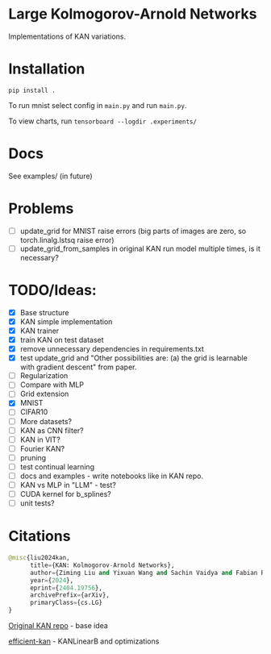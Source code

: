 # Large Kolmogorov-Arnold Networks
Implementations of KAN variations.

# Installation

```
pip install .
```

To run mnist select config in `main.py` and run `main.py`.

To view charts, run `tensorboard --logdir .experiments/`

# Docs

See examples/ (in future)

# Problems
- [ ] update_grid for MNIST raise errors (big parts of images are zero, so torch.linalg.lstsq raise error)
- [ ] update_grid_from_samples in original KAN run model multiple times, is it necessary? 

# TODO/Ideas:
- [x] Base structure
- [x] KAN simple implementation
- [x] KAN trainer
- [x] train KAN on test dataset
- [x] remove unnecessary dependencies in requirements.txt
- [x] test update_grid and "Other possibilities are: (a) the grid is learnable with gradient descent" from paper. 
- [ ] Regularization
- [ ] Compare with MLP
- [ ] Grid extension
- [x] MNIST
- [ ] CIFAR10
- [ ] More datasets?
- [ ] KAN as CNN filter?
- [ ] KAN in VIT?
- [ ] Fourier KAN?
- [ ] pruning
- [ ] test continual learning
- [ ] docs and examples - write notebooks like in KAN repo.
- [ ] KAN vs MLP in "LLM" - test?
- [ ] CUDA kernel for b_splines?
- [ ] unit tests?

# Citations
```python
@misc{liu2024kan,
      title={KAN: Kolmogorov-Arnold Networks}, 
      author={Ziming Liu and Yixuan Wang and Sachin Vaidya and Fabian Ruehle and James Halverson and Marin Soljačić and Thomas Y. Hou and Max Tegmark},
      year={2024},
      eprint={2404.19756},
      archivePrefix={arXiv},
      primaryClass={cs.LG}
}
```
[Original KAN repo](https://github.com/KindXiaoming/pykan) - base idea

[efficient-kan](https://github.com/Blealtan/efficient-kan) - KANLinearB and optimizations


